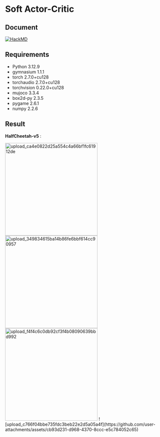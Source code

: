 # Soft Actor-Critic

## Document


[![HackMD](https://img.shields.io/badge/View_Documentation-HackMD-black?logo=hackmd)](https://hackmd.io/@bGCXESmGSgeAArScMaBxLA/Skn5FvEogx)

## Requirements

- Python 3.12.9
- gymnasium 1.1.1
- torch 2.7.0+cu128
- torchaudio 2.7.0+cu128
- torchvision 0.22.0+cu128
- mujoco 3.3.4
- box2d-py 2.3.5
- pygame 2.6.1
- numpy 2.2.6

## Result

**HalfCheetah-v5** : 


<img width="300" alt="upload_ca4e0822d25a554c4a66bf1fc61912de" src="https://github.com/user-attachments/assets/e1b6a292-de98-46e4-90f4-b6f18a0cfca7" />
<img width="300" alt="upload_349834615ba14b86fe6bbf614cc90957" src="https://github.com/user-attachments/assets/386f4b27-d852-4151-b06c-eeee007a2d64" />
<img width="300" alt="upload_f4f4c6c0db92cf3f4b08090639bbd992" src="https://github.com/user-attachments/assets/e8168c4a-5e11-413f-8797-aafe0105e63f" />
![upload_c766f04bbe735fdc3beb22e2d5a05a4f](https://github.com/user-attachments/assets/cb93d231-d968-4370-8ccc-e5c784052c65)
